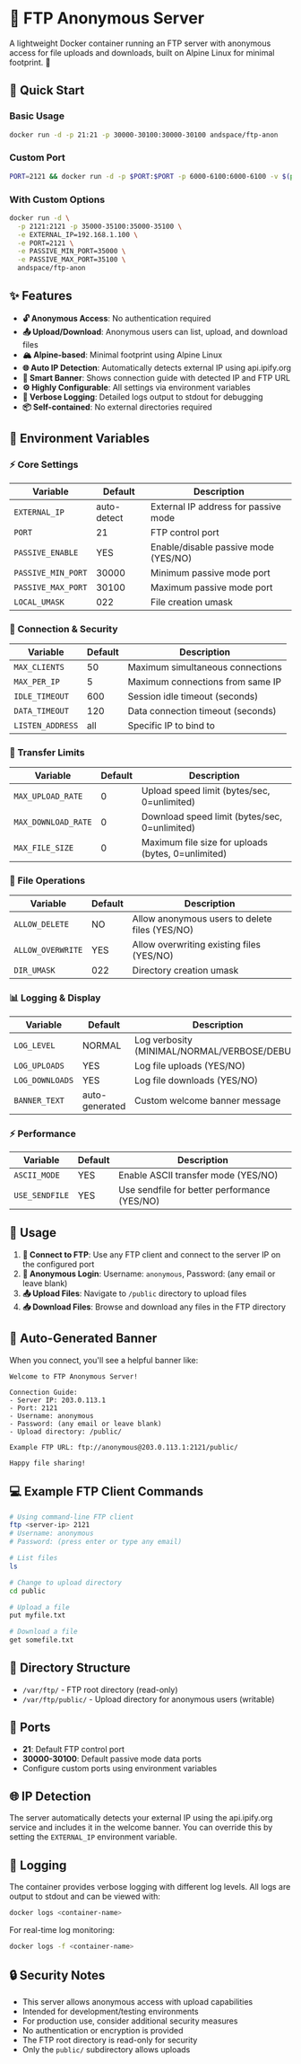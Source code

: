 # 📁 FTP Anonymous Server

A lightweight Docker container running an FTP server with anonymous access for file uploads and downloads, built on Alpine Linux for minimal footprint. 🚀

## 🚀 Quick Start

### Basic Usage

```bash
docker run -d -p 21:21 -p 30000-30100:30000-30100 andspace/ftp-anon
```

### Custom Port

```bash
PORT=2121 && docker run -d -p $PORT:$PORT -p 6000-6100:6000-6100 -v $(pwd):/var/ftp/public -e PORT=$PORT -e PASSIVE_MIN_PORT=6000 -e PASSIVE_MAX_PORT=6100 andspace/ftp-anon
```

### With Custom Options

```bash
docker run -d \
  -p 2121:2121 -p 35000-35100:35000-35100 \
  -e EXTERNAL_IP=192.168.1.100 \
  -e PORT=2121 \
  -e PASSIVE_MIN_PORT=35000 \
  -e PASSIVE_MAX_PORT=35100 \
  andspace/ftp-anon
```

## ✨ Features

- **🔓 Anonymous Access**: No authentication required
- **📤 Upload/Download**: Anonymous users can list, upload, and download files
- **🏔️ Alpine-based**: Minimal footprint using Alpine Linux
- **🌐 Auto IP Detection**: Automatically detects external IP using api.ipify.org
- **💬 Smart Banner**: Shows connection guide with detected IP and FTP URL
- **⚙️ Highly Configurable**: All settings via environment variables
- **📝 Verbose Logging**: Detailed logs output to stdout for debugging
- **📦 Self-contained**: No external directories required

## 🔧 Environment Variables

### ⚡ Core Settings
| Variable | Default | Description |
|----------|---------|-------------|
| `EXTERNAL_IP` | auto-detect | External IP address for passive mode |
| `PORT` | 21 | FTP control port |
| `PASSIVE_ENABLE` | YES | Enable/disable passive mode (YES/NO) |
| `PASSIVE_MIN_PORT` | 30000 | Minimum passive mode port |
| `PASSIVE_MAX_PORT` | 30100 | Maximum passive mode port |
| `LOCAL_UMASK` | 022 | File creation umask |

### 🔐 Connection & Security
| Variable | Default | Description |
|----------|---------|-------------|
| `MAX_CLIENTS` | 50 | Maximum simultaneous connections |
| `MAX_PER_IP` | 5 | Maximum connections from same IP |
| `IDLE_TIMEOUT` | 600 | Session idle timeout (seconds) |
| `DATA_TIMEOUT` | 120 | Data connection timeout (seconds) |
| `LISTEN_ADDRESS` | all | Specific IP to bind to |

### 🚀 Transfer Limits
| Variable | Default | Description |
|----------|---------|-------------|
| `MAX_UPLOAD_RATE` | 0 | Upload speed limit (bytes/sec, 0=unlimited) |
| `MAX_DOWNLOAD_RATE` | 0 | Download speed limit (bytes/sec, 0=unlimited) |
| `MAX_FILE_SIZE` | 0 | Maximum file size for uploads (bytes, 0=unlimited) |

### 📁 File Operations
| Variable | Default | Description |
|----------|---------|-------------|
| `ALLOW_DELETE` | NO | Allow anonymous users to delete files (YES/NO) |
| `ALLOW_OVERWRITE` | YES | Allow overwriting existing files (YES/NO) |
| `DIR_UMASK` | 022 | Directory creation umask |

### 📊 Logging & Display
| Variable | Default | Description |
|----------|---------|-------------|
| `LOG_LEVEL` | NORMAL | Log verbosity (MINIMAL/NORMAL/VERBOSE/DEBUG) |
| `LOG_UPLOADS` | YES | Log file uploads (YES/NO) |
| `LOG_DOWNLOADS` | YES | Log file downloads (YES/NO) |
| `BANNER_TEXT` | auto-generated | Custom welcome banner message |

### ⚡ Performance
| Variable | Default | Description |
|----------|---------|-------------|
| `ASCII_MODE` | YES | Enable ASCII transfer mode (YES/NO) |
| `USE_SENDFILE` | YES | Use sendfile for better performance (YES/NO) |

## 📖 Usage

1. **🔗 Connect to FTP**: Use any FTP client and connect to the server IP on the configured port
2. **👤 Anonymous Login**: Username: `anonymous`, Password: (any email or leave blank)
3. **📤 Upload Files**: Navigate to `/public` directory to upload files
4. **📥 Download Files**: Browse and download any files in the FTP directory

## 🎯 Auto-Generated Banner

When you connect, you'll see a helpful banner like:

```
Welcome to FTP Anonymous Server!

Connection Guide:
- Server IP: 203.0.113.1
- Port: 2121
- Username: anonymous
- Password: (any email or leave blank)
- Upload directory: /public/

Example FTP URL: ftp://anonymous@203.0.113.1:2121/public/

Happy file sharing!
```

## 💻 Example FTP Client Commands

```bash
# Using command-line FTP client
ftp <server-ip> 2121
# Username: anonymous
# Password: (press enter or type any email)

# List files
ls

# Change to upload directory
cd public

# Upload a file
put myfile.txt

# Download a file
get somefile.txt
```

## 📂 Directory Structure

- `/var/ftp/` - FTP root directory (read-only)
- `/var/ftp/public/` - Upload directory for anonymous users (writable)

## 🔌 Ports

- **21**: Default FTP control port
- **30000-30100**: Default passive mode data ports
- Configure custom ports using environment variables

## 🌐 IP Detection

The server automatically detects your external IP using the api.ipify.org service and includes it in the welcome banner. You can override this by setting the `EXTERNAL_IP` environment variable.

## 📝 Logging

The container provides verbose logging with different log levels. All logs are output to stdout and can be viewed with:

```bash
docker logs <container-name>
```

For real-time log monitoring:

```bash
docker logs -f <container-name>
```

## 🔒 Security Notes

- This server allows anonymous access with upload capabilities
- Intended for development/testing environments
- For production use, consider additional security measures
- No authentication or encryption is provided
- The FTP root directory is read-only for security
- Only the `public/` subdirectory allows uploads 